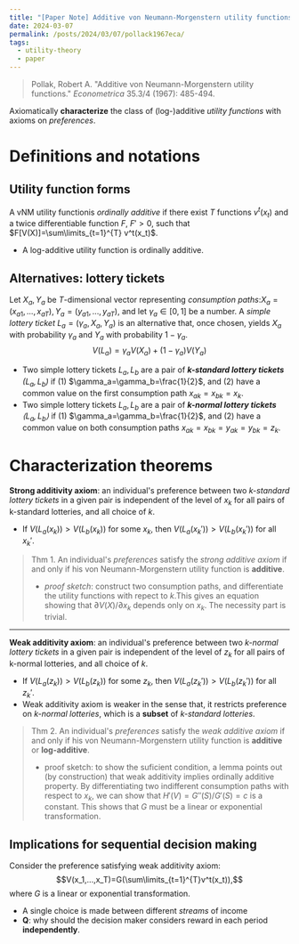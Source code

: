 ```yaml
---
title: "[Paper Note] Additive von Neumann-Morgenstern utility functions"
date: 2024-03-07
permalink: /posts/2024/03/07/pollack1967eca/
tags:
  - utility-theory
  - paper
---
```

> Pollak, Robert A. "Additive von Neumann-Morgenstern utility functions." _Econometrica_ 35.3/4 (1967): 485-494.

Axiomatically **characterize** the class of (log-)additive *utility functions* with axioms on *preferences*.
# Definitions and notations
## Utility function forms
A vNM utility functionis *ordinally* *additive* if there exist $T$ functions $v^t(x_t)$ and a twice differentiable function $F$, $F'>0$, such that $F[V(X)]=\sum\limits_{t=1}^{T} v^t(x_t)$.
- A log-additive utility function is ordinally additive.

## Alternatives: lottery tickets
Let $X_a,Y_a$ be $T$-dimensional vector representing *consumption paths*:$X_a=(x_{a1},...,x_{aT}), Y_a=(y_{a1},...,y_{aT})$, and let $\gamma_a\in[0,1]$ be a number. 
A *simple lottery ticket* $L_a=(\gamma_a,X_a,Y_a)$ is an alternative that, once chosen, yields $X_a$ with probability $\gamma_a$ and $Y_a$ with probability $1-\gamma_a$.
$$V(L_{a}) = \gamma_{a} V(X_{a}) + (1-\gamma_{a}) V(Y_a)$$
- Two simple lottery tickets $L_a,L_b$ are a pair of ***k-standard lottery tickets** $(L_a,L_b)$* if (1) $\gamma_a=\gamma_b=\frac{1}{2}$, and (2) have a common value on the first consumption path $x_{ak}=x_{bk}=x_k$.
- Two simple lottery tickets $L_a,L_b$ are a pair of ***k-normal lottery tickets** $\langle L_a,L_b\rangle$* if (1) $\gamma_a=\gamma_b=\frac{1}{2}$, and (2) have a common value on both consumption paths $x_{ak}=x_{bk}=y_{ak}=y_{bk}=z_k$.

# Characterization theorems
**Strong additivity axiom**: an individual's preference between two *k-standard lottery tickets* in a given pair is independent of the level of $x_k$ for all pairs of k-standard lotteries, and all choice of $k$.
- If $V(L_a(x_k))>V(L_b(x_k))$ for some $x_k$, then $V(L_a(x_k'))>V(L_b(x_k'))$ for all $x_k'$.

> Thm 1. An individual's *preferences* satisfy the *strong additive axiom* if and only if his von Neumann-Morgenstern utility function is **additive**.
> - *proof sketch*: construct two consumption paths, and differentiate the utility functions with repect to $k$.This gives an equation showing that $\partial V(X) / \partial x_k$ depends only on $x_k$. The necessity part is trivial.

---

**Weak additivity axiom**: an individual's preference between two *k-normal lottery tickets* in a given pair is independent of the level of $z_k$ for all pairs of k-normal lotteries, and all choice of $k$.
- If $V(L_a(z_k))>V(L_b(z_k))$ for some $z_k$, then $V(L_a(z_k'))>V(L_b(z_k'))$ for all $z_k'$.
- Weak additivity axiom is weaker in the sense that, it restricts preference on *k-normal lotteries*, which is a **subset** of *k-standard lotteries*.

> Thm 2. An individual's *preferences* satisfy the *weak additive axiom* if and only if his von Neumann-Morgenstern utility function is **additive** or **log-additive**.
> - proof sketch: to show the suficient condition, a lemma points out (by construction) that weak additivity implies ordinally additive property. By differentiating two indifferent consumption paths with respect to $x_k$, we can show that $H'(V)=G''(S)/G'(S)=c$ is a constant. This shows that $G$ must be a linear or exponential transformation.

## Implications for sequential decision making
Consider the preference satisfying weak additivity axiom:
$$V(x_1,...,x_T)=G(\sum\limits_{t=1}^{T}v^t(x_t)),$$
where $G$ is a linear or exponential transformation. 
- A single choice is made between different *streams* of income
- **Q**: why should the decision maker considers reward in each period **independently**.

